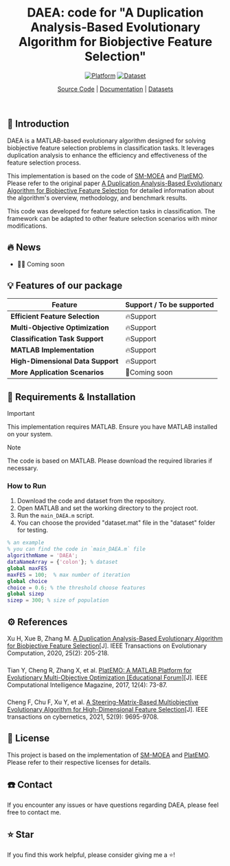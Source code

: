 <div align="center">
<h1 align="center">
</h1>
<h1 align="center">
DAEA: code for "A Duplication Analysis-Based Evolutionary Algorithm for Biobjective Feature Selection"
</h1>

[![Platform](https://img.shields.io/badge/Platform-MATLAB-orange)](https://www.mathworks.com/products/matlab.html)
[![Dataset](https://img.shields.io/badge/Datasets-feature_selection-green)](https://github.com/zongtingwei/Feature-Selection-FS-datasets)

[Source Code](https://github.com/zongtingwei/DAEA)
| [Documentation](https://ieeexplore.ieee.org/abstract/document/9165863)
| [Datasets](https://github.com/zongtingwei/Feature-Selection-FS-datasets)

</div>
<br>

## 📖 Introduction

DAEA is a MATLAB-based evolutionary algorithm designed for solving biobjective feature selection problems in classification tasks. It leverages duplication analysis to enhance the efficiency and effectiveness of the feature selection process.

This implementation is based on the code of [SM-MOEA](https://github.com/BIMK/SM-MOEA) and [PlatEMO](https://github.com/BIMK/PlatEMO). Please refer to the original paper [A Duplication Analysis-Based Evolutionary Algorithm for Biobjective Feature Selection](https://ieeexplore.ieee.org/abstract/document/9165863) for detailed information about the algorithm's overview, methodology, and benchmark results.

This code was developed for feature selection tasks in classification. The framework can be adapted to other feature selection scenarios with minor modifications.

## 🔥 News

+ 🎉🎉 Coming soon

## 💡 Features of our package

| Feature | Support / To be supported |
|---------|---------------------------|
| **Efficient Feature Selection** | 🔥Support |
| **Multi-Objective Optimization** | 🔥Support |
| **Classification Task Support** | 🔥Support |
| **MATLAB Implementation** | 🔥Support |
| **High-Dimensional Data Support** | 🔥Support |
| **More Application Scenarios** | 🚀Coming soon |

## 🎁 Requirements & Installation

> [!Important]
> This implementation requires MATLAB. Ensure you have MATLAB installed on your system.

> [!Note]
> The code is based on MATLAB. Please download the required libraries if necessary.

### How to Run

1. Download the code and dataset from the repository.
2. Open MATLAB and set the working directory to the project root.
3. Run the `main_DAEA.m` script.
4. You can choose the provided "dataset.mat" file in the "dataset" folder for testing.

```matlab
% an example
% you can find the code in `main_DAEA.m` file
algorithmName = 'DAEA';  
dataNameArray = {'colon'}; % dataset
global maxFES
maxFES = 100;  % max number of iteration
global choice
choice = 0.6; % the threshold choose features
global sizep
sizep = 300; % size of population
```

## ⚙️ References
Xu H, Xue B, Zhang M. [A Duplication Analysis-Based Evolutionary Algorithm for Biobjective Feature Selection](https://ieeexplore.ieee.org/abstract/document/9165863)[J]. IEEE Transactions on Evolutionary Computation, 2020, 25(2): 205-218.
###
Tian Y, Cheng R, Zhang X, et al. [PlatEMO: A MATLAB Platform for Evolutionary Multi-Objective Optimization [Educational Forum]](https://ieeexplore.ieee.org/abstract/document/8065138)[J]. IEEE Computational Intelligence Magazine, 2017, 12(4): 73-87.
###
Cheng F, Chu F, Xu Y, et al. [A Steering-Matrix-Based Multiobjective Evolutionary Algorithm for High-Dimensional Feature Selection](https://ieeexplore.ieee.org/abstract/document/9371430   )[J]. IEEE transactions on cybernetics, 2021, 52(9): 9695-9708.
###

## 🪪 License
This project is based on the implementation of [SM-MOEA](https://github.com/BIMK/SM-MOEA) and [PlatEMO](https://github.com/BIMK/PlatEMO). Please refer to their respective licenses for details.

## ☎️ Contact
If you encounter any issues or have questions regarding DAEA, please feel free to contact me.

## ⭐ Star
If you find this work helpful, please consider giving me a ⭐!


